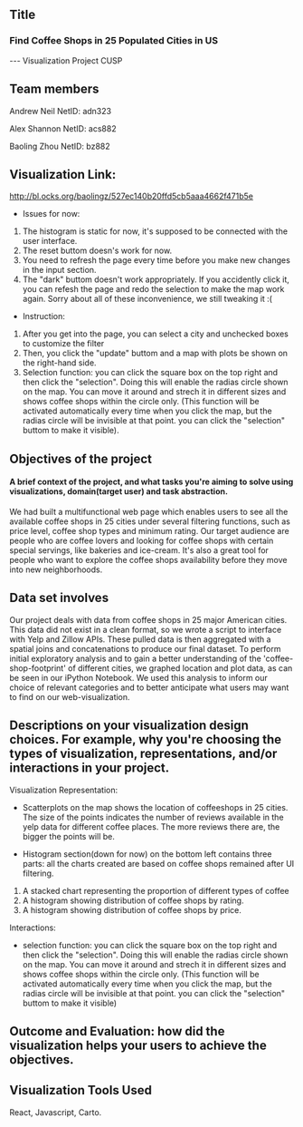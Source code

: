## Title
### Find Coffee Shops in 25 Populated Cities in US
--- Visualization Project CUSP

## Team members

Andrew Neil      NetID: adn323

Alex Shannon     NetID: acs882

Baoling Zhou     NetID: bz882

## Visualization Link: 
http://bl.ocks.org/baolingz/527ec140b20ffd5cb5aaa4662f471b5e

- Issues for now: 
1. The histogram is static for now, it's supposed to be connected with the user interface. 
2. The reset buttom doesn's work for now.
3. You need to refresh the page every time before you make new changes in the input section.
4. The "dark" buttom doesn't work appropriately. If you accidently click it, you can refesh the page and redo the selection to make the map work again. Sorry about all of these inconvenience, we still tweaking it :(

- Instruction: 
1. After you get into the page, you can select a city and unchecked boxes to customize the filter
2. Then, you click the "update" buttom and a map with plots be shown on the right-hand side. 
3. Selection function: you can click the square box on the top right and then click the "selection". Doing this will enable the radias circle shown on the map. You can move it around and strech it in different sizes and shows coffee shops within the circle only. (This function will be activated automatically every time when you click the map, but the radias circle will be invisible at that point. you can click the "selection" buttom to make it visible).


## Objectives of the project
#### A brief context of the project, and what tasks you're aiming to solve using visualizations, domain(target user) and task abstraction.
We had built a multifunctional web page which enables users to see all the available coffee shops in 25 cities under several filtering functions, such as price level, coffee shop types and minimum rating.  Our target audience are people who are coffee lovers and looking for coffee shops with certain special servings, like bakeries and ice-cream. It's also a great tool for people who want to explore the coffee shops availability before they move into new neighborhoods.


## Data set involves
Our project deals with data from coffee shops in 25 major American cities. This data did not exist in a clean format, so we wrote a script to interface with Yelp and Zillow APIs. These pulled data is then aggregated with a spatial joins and concatenations to produce our final dataset. To perform initial exploratory analysis and to gain a better understanding of the 'coffee-shop-footprint' of different cities, we graphed location and plot data, as can be seen in our iPython Notebook. We used this analysis to inform our choice of relevant categories and to better anticipate what users may want to find on our web-visualization. 

## Descriptions on your visualization design choices. For example, why you're choosing the types of visualization, representations, and/or interactions in your project.

Visualization Representation:
- Scatterplots on the map shows the location of coffeeshops in 25 cities. The size of the points indicates the number of reviews available in the yelp data for different coffee places. The more reviews there are, the bigger the points will be.

- Histogram section(down for now) on the bottom left contains three parts: all the charts created are based on coffee shops remained after UI filtering. 

1. A stacked chart representing the proportion of different types of coffee
2. A histogram showing distribution of coffee shops by rating.
3. A histogram showing distribution of coffee shops by price.

Interactions:
- selection function: you can click the square box on the top right and then click the "selection". Doing this will enable the radias circle shown on the map. You can move it around and strech it in different sizes and shows coffee shops within the circle only. (This function will be activated automatically every time when you click the map, but the radias circle will be invisible at that point. you can click the "selection" buttom to make it visible)

## Outcome and Evaluation: how did the visualization helps your users to achieve the objectives.



## Visualization Tools Used
React, Javascript, Carto.



